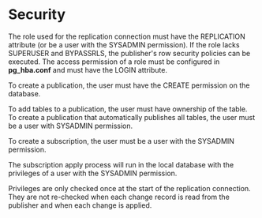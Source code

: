 # Security<a name="EN-US_TOPIC_0289900926"></a>

The role used for the replication connection must have the REPLICATION attribute \(or be a user with the SYSADMIN permission\). If the role lacks SUPERUSER and BYPASSRLS, the publisher's row security policies can be executed. The access permission of a role must be configured in **pg_hba.conf** and must have the LOGIN attribute.

To create a publication, the user must have the CREATE permission on the database.

To add tables to a publication, the user must have ownership of the table. To create a publication that automatically publishes all tables, the user must be a user with SYSADMIN permission.

To create a subscription, the user must be a user with the SYSADMIN permission.

The subscription apply process will run in the local database with the privileges of a user with the SYSADMIN permission.

Privileges are only checked once at the start of the replication connection. They are not re-checked when each change record is read from the publisher and when each change is applied.
